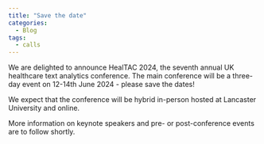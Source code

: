 ```yaml
---
title: "Save the date"
categories:
  - Blog
tags:
  - calls
---
```

<html>  
<body>
We are delighted to announce HealTAC 2024, the seventh annual UK healthcare text analytics conference. The main conference will be a three-day event on 12-14th June 2024 - please save the dates!

We expect that the conference will be hybrid in-person hosted at Lancaster University and online. 

More information on keynote speakers and pre- or post-conference events are to follow shortly.
</body>
</html>
